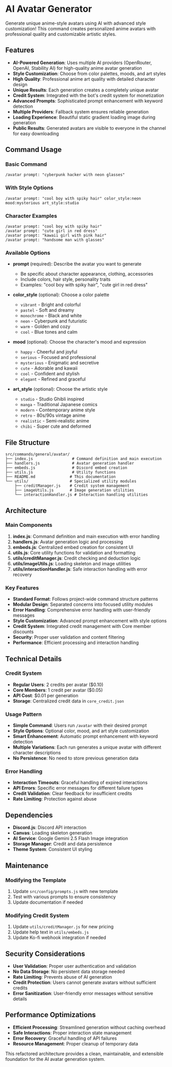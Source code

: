# AI Avatar Generator

Generate unique anime-style avatars using AI with advanced style customization! This command creates personalized anime avatars with professional quality and customizable artistic styles.

## Features

- **AI-Powered Generation**: Uses multiple AI providers (OpenRouter, OpenAI, Stability AI) for high-quality anime avatar generation
- **Style Customization**: Choose from color palettes, moods, and art styles
- **High Quality**: Professional anime art quality with detailed character design
- **Unique Results**: Each generation creates a completely unique avatar
- **Credit System**: Integrated with the bot's credit system for monetization
- **Advanced Prompts**: Sophisticated prompt enhancement with keyword detection
- **Multiple Providers**: Fallback system ensures reliable generation
- **Loading Experience**: Beautiful static gradient loading image during generation
- **Public Results**: Generated avatars are visible to everyone in the channel for easy downloading

## Command Usage

### Basic Command

```
/avatar prompt: "cyberpunk hacker with neon glasses"
```

### With Style Options

```
/avatar prompt: "cool boy with spiky hair" color_style:neon mood:mysterious art_style:studio
```

### Character Examples

```
/avatar prompt: "cool boy with spiky hair"
/avatar prompt: "cute girl in red dress"
/avatar prompt: "kawaii girl with pink hair"
/avatar prompt: "handsome man with glasses"
```

### Available Options

- **prompt** (required): Describe the avatar you want to generate
  - Be specific about character appearance, clothing, accessories
  - Include colors, hair style, personality traits
  - Examples: "cool boy with spiky hair", "cute girl in red dress"

- **color_style** (optional): Choose a color palette
  - `vibrant` - Bright and colorful
  - `pastel` - Soft and dreamy
  - `monochrome` - Black and white
  - `neon` - Cyberpunk and futuristic
  - `warm` - Golden and cozy
  - `cool` - Blue tones and calm

- **mood** (optional): Choose the character's mood and expression
  - `happy` - Cheerful and joyful
  - `serious` - Focused and professional
  - `mysterious` - Enigmatic and secretive
  - `cute` - Adorable and kawaii
  - `cool` - Confident and stylish
  - `elegant` - Refined and graceful

- **art_style** (optional): Choose the artistic style
  - `studio` - Studio Ghibli inspired
  - `manga` - Traditional Japanese comics
  - `modern` - Contemporary anime style
  - `retro` - 80s/90s vintage anime
  - `realistic` - Semi-realistic anime
  - `chibi` - Super cute and deformed

## File Structure

```
src/commands/general/avatar/
├── index.js                 # Command definition and main execution
├── handlers.js              # Avatar generation handler
├── embeds.js                # Discord embed creation
├── utils.js                 # Utility functions
├── README.md               # This documentation
└── utils/                  # Specialized utility modules
    ├── creditManager.js    # Credit system management
    ├── imageUtils.js       # Image generation utilities
    └── interactionHandler.js # Interaction handling utilities
```

## Architecture

### Main Components

1. **index.js**: Command definition and main execution with error handling
2. **handlers.js**: Avatar generation logic and processing
3. **embeds.js**: Centralized embed creation for consistent UI
4. **utils.js**: Core utility functions for validation and formatting
5. **utils/creditManager.js**: Credit checking and deduction logic
6. **utils/imageUtils.js**: Loading skeleton and image utilities
7. **utils/interactionHandler.js**: Safe interaction handling with error recovery

### Key Features

- **Standard Format**: Follows project-wide command structure patterns
- **Modular Design**: Separated concerns into focused utility modules
- **Error Handling**: Comprehensive error handling with user-friendly messages
- **Style Customization**: Advanced prompt enhancement with style options
- **Credit System**: Integrated credit management with Core member discounts
- **Security**: Proper user validation and content filtering
- **Performance**: Efficient processing and interaction handling

## Technical Details

### Credit System

- **Regular Users**: 2 credits per avatar ($0.10)
- **Core Members**: 1 credit per avatar ($0.05)
- **API Cost**: $0.01 per generation
- **Storage**: Centralized credit data in `core_credit.json`

### Usage Pattern

- **Simple Command**: Users run `/avatar` with their desired prompt
- **Style Options**: Optional color, mood, and art style customization
- **Smart Enhancement**: Automatic prompt enhancement with keyword detection
- **Multiple Variations**: Each run generates a unique avatar with different character descriptions
- **No Persistence**: No need to store previous generation data

### Error Handling

- **Interaction Timeouts**: Graceful handling of expired interactions
- **API Errors**: Specific error messages for different failure types
- **Credit Validation**: Clear feedback for insufficient credits
- **Rate Limiting**: Protection against abuse

## Dependencies

- **Discord.js**: Discord API interaction
- **Canvas**: Loading skeleton generation
- **AI Service**: Google Gemini 2.5 Flash Image integration
- **Storage Manager**: Credit and data persistence
- **Theme System**: Consistent UI styling

## Maintenance

### Modifying the Template

1. Update `src/config/prompts.js` with new template
2. Test with various prompts to ensure consistency
3. Update documentation if needed

### Modifying Credit System

1. Update `utils/creditManager.js` for new pricing
2. Update help text in `utils/embeds.js`
3. Update Ko-fi webhook integration if needed

## Security Considerations

- **User Validation**: Proper user authentication and validation
- **No Data Storage**: No persistent data storage needed
- **Rate Limiting**: Prevents abuse of AI generation
- **Credit Protection**: Users cannot generate avatars without sufficient credits
- **Error Sanitization**: User-friendly error messages without sensitive details

## Performance Optimizations

- **Efficient Processing**: Streamlined generation without caching overhead
- **Safe Interactions**: Proper interaction state management
- **Error Recovery**: Graceful handling of API failures
- **Resource Management**: Proper cleanup of temporary data

This refactored architecture provides a clean, maintainable, and extensible foundation for the AI avatar generation system.
